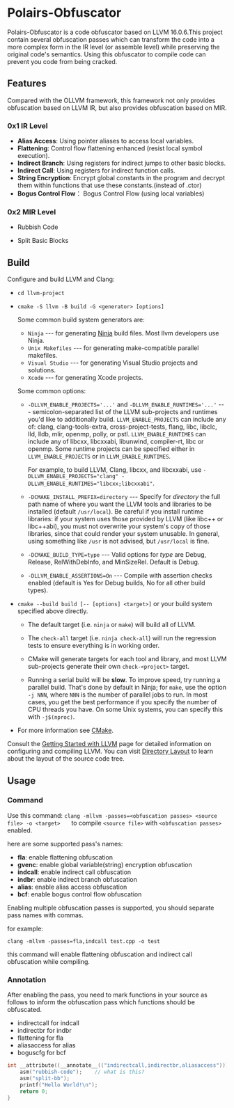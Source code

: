 # Polairs-Obfuscator

Polairs-Obfuscator is a code obfuscator based on LLVM 16.0.6.This project contain several obfuscation passes which can transform the code into a more complex form in the IR level (or assemble level) while preserving the original code's semantics. Using this obfuscator to compile code can prevent you code from being cracked.

## Features

Compared with the OLLVM framework, this framework not only provides obfuscation based on LLVM IR, but also provides obfuscation based on MIR.

### 0x1 IR Level

- **Alias Access**:  Using pointer aliases to access local variables.
- **Flattening**: Control flow flattening enhanced (resist local symbol execution).
- **Indirect Branch**: Using registers for indirect jumps to other basic blocks.
- **Indirect Call**:  Using registers for indirect function calls.
- **String Encryption**: Encrypt global constants in the program and decrypt them within functions that use these constants.(instead of .ctor)
- **Bogus Control Flow**： Bogus Control Flow (using local variables)

### 0x2 MIR Level

- Rubbish Code

- Split Basic Blocks


## Build

Configure and build LLVM and Clang:

* ``cd llvm-project``

* ``cmake -S llvm -B build -G <generator> [options]``

   Some common build system generators are:

   * ``Ninja`` --- for generating [Ninja](https://ninja-build.org)
     build files. Most llvm developers use Ninja.
   * ``Unix Makefiles`` --- for generating make-compatible parallel makefiles.
   * ``Visual Studio`` --- for generating Visual Studio projects and
     solutions.
   * ``Xcode`` --- for generating Xcode projects.

   Some common options:

   * ``-DLLVM_ENABLE_PROJECTS='...'`` and ``-DLLVM_ENABLE_RUNTIMES='...'`` ---
     semicolon-separated list of the LLVM sub-projects and runtimes you'd like to
     additionally build. ``LLVM_ENABLE_PROJECTS`` can include any of: clang,
     clang-tools-extra, cross-project-tests, flang, libc, libclc, lld, lldb,
     mlir, openmp, polly, or pstl. ``LLVM_ENABLE_RUNTIMES`` can include any of
     libcxx, libcxxabi, libunwind, compiler-rt, libc or openmp. Some runtime
     projects can be specified either in ``LLVM_ENABLE_PROJECTS`` or in
     ``LLVM_ENABLE_RUNTIMES``.

     For example, to build LLVM, Clang, libcxx, and libcxxabi, use
     ``-DLLVM_ENABLE_PROJECTS="clang" -DLLVM_ENABLE_RUNTIMES="libcxx;libcxxabi"``.

   * ``-DCMAKE_INSTALL_PREFIX=directory`` --- Specify for *directory* the full
     path name of where you want the LLVM tools and libraries to be installed
     (default ``/usr/local``). Be careful if you install runtime libraries: if
     your system uses those provided by LLVM (like libc++ or libc++abi), you
     must not overwrite your system's copy of those libraries, since that
     could render your system unusable. In general, using something like
     ``/usr`` is not advised, but ``/usr/local`` is fine.

   * ``-DCMAKE_BUILD_TYPE=type`` --- Valid options for *type* are Debug,
     Release, RelWithDebInfo, and MinSizeRel. Default is Debug.

   * ``-DLLVM_ENABLE_ASSERTIONS=On`` --- Compile with assertion checks enabled
     (default is Yes for Debug builds, No for all other build types).

 * ``cmake --build build [-- [options] <target>]`` or your build system specified above
   directly.

   * The default target (i.e. ``ninja`` or ``make``) will build all of LLVM.

   * The ``check-all`` target (i.e. ``ninja check-all``) will run the
     regression tests to ensure everything is in working order.

   * CMake will generate targets for each tool and library, and most
     LLVM sub-projects generate their own ``check-<project>`` target.

   * Running a serial build will be **slow**. To improve speed, try running a
     parallel build. That's done by default in Ninja; for ``make``, use the option
     ``-j NNN``, where ``NNN`` is the number of parallel jobs to run.
     In most cases, you get the best performance if you specify the number of CPU threads you have.
     On some Unix systems, you can specify this with ``-j$(nproc)``.

 * For more information see [CMake](https://llvm.org/docs/CMake.html).

Consult the
[Getting Started with LLVM](https://llvm.org/docs/GettingStarted.html#getting-started-with-llvm)
page for detailed information on configuring and compiling LLVM. You can visit
[Directory Layout](https://llvm.org/docs/GettingStarted.html#directory-layout)
to learn about the layout of the source code tree.

## Usage

### Command

Use this command: ``clang -mllvm -passes=<obfuscation passes> <source file> -o <target>   `` to compile ``<source file>`` with ``<obfuscation passes> ``  enabled.

here are some supported pass's names:

- **fla**: enable flattening obfuscation
- **gvenc**:  enable global variable(string) encryption obfuscation
- **indcall**: enable indirect call obfuscation
- **indbr**: enable indirect branch obfuscation
- **alias**: enable alias access obfuscation
- **bcf**: enable bogus control flow obfuscation

Enabling multiple obfuscation passes is supported,  you should separate pass names with commas.

for example:

```
clang -mllvm -passes=fla,indcall test.cpp -o test
```

this command will enable flattening obfuscation and indirect call obfuscation while compiling.

### Annotation

After enabling the pass, you need to mark functions in your source as follows to inform the obfuscation pass which functions should be obfuscated.

- indirectcall for indcall
- indirectbr for indbr
- flattening for fla
- aliasaccess for alias
- boguscfg for bcf

```c
int __attribute((__annotate__(("indirectcall,indirectbr,aliasaccess")))) main() {
    asm("rubbish-code");    // what is this?
    asm("split-bb");
    printf("Hello World!\n");
    return 0;
}
```


